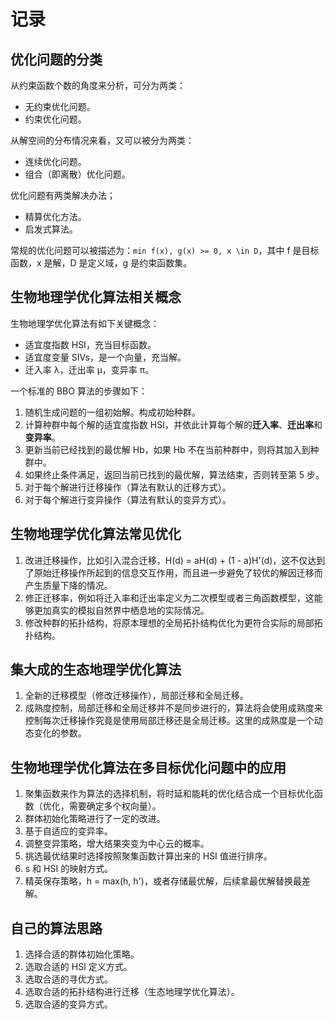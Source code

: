 # 记录

## 优化问题的分类
从约束函数个数的角度来分析，可分为两类：
* 无约束优化问题。
* 约束优化问题。


从解空间的分布情况来看，又可以被分为两类：
* 连续优化问题。
* 组合（即离散）优化问题。


优化问题有两类解决办法；
* 精算优化方法。
* 启发式算法。


常规的优化问题可以被描述为：`min f(x), g(x) >= 0, x \in D`，其中 f 是目标函数，x 是解，D 是定义域，g 是约束函数集。

## 生物地理学优化算法相关概念
生物地理学优化算法有如下关键概念：
* 适宜度指数 HSI，充当目标函数。
* 适宜度变量 SIVs，是一个向量，充当解。
* 迁入率 λ，迁出率 μ，变异率 π。

一个标准的 BBO 算法的步骤如下：
1. 随机生成问题的一组初始解。构成初始种群。
2. 计算种群中每个解的适宜度指数 HSI，并依此计算每个解的**迁入率**、**迁出率**和**变异率**。
3. 更新当前已经找到的最优解 Hb，如果 Hb 不在当前种群中，则将其加入到种群中。
4. 如果终止条件满足，返回当前已找到的最优解，算法结束，否则转至第 5 步。
5. 对于每个解进行迁移操作（算法有默认的迁移方式）。
6. 对于每个解进行变异操作（算法有默认的变异方式）。


## 生物地理学优化算法常见优化
1. 改进迁移操作，比如引入混合迁移，H(d) = aH(d) + (1 - a)H'(d)，这不仅达到了原始迁移操作所起到的信息交互作用，而且进一步避免了较优的解因迁移而产生质量下降的情况。
2. 修正迁移率，例如将迁入率和迁出率定义为二次模型或者三角函数模型，这能够更加真实的模拟自然界中栖息地的实际情况。
3. 修改种群的拓扑结构，将原本理想的全局拓扑结构优化为更符合实际的局部拓扑结构。


## 集大成的生态地理学优化算法
1. 全新的迁移模型（修改迁移操作），局部迁移和全局迁移。
2. 成熟度控制，局部迁移和全局迁移并不是同步进行的，算法将会使用成熟度来控制每次迁移操作究竟是使用局部迁移还是全局迁移。这里的成熟度是一个动态变化的参数。


## 生物地理学优化算法在多目标优化问题中的应用
1. 聚集函数来作为算法的选择机制，将时延和能耗的优化结合成一个目标优化函数（优化，需要确定多个权向量）。
2. 群体初始化策略进行了一定的改进。
3. 基于自适应的变异率。
4. 调整变异策略，增大结果突变为中心云的概率。
5. 挑选最优结果时选择按照聚集函数计算出来的 HSI 值进行排序。
6. s 和 HSI 的映射方式。
7. 精英保存策略，h = max(h, h')，或者存储最优解，后续拿最优解替换最差解。

## 自己的算法思路
1. 选择合适的群体初始化策略。
2. 选取合适的 HSI 定义方式。
3. 选取合适的寻优方式。
4. 选取合适的拓扑结构进行迁移（生态地理学优化算法）。
5. 选取合适的变异方式。